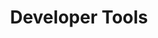 ---
title: Developer Tools
description: A comprehensive set of tools for developers building applications on Polkadot-SDK based networks, enhancing the development and testing processes.
hide: 
- feedback
template: subsection-index-page.html
---
